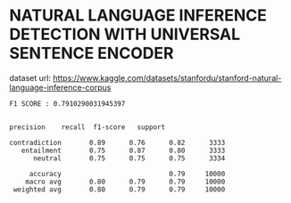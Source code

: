 # NATURAL LANGUAGE INFERENCE DETECTION WITH UNIVERSAL SENTENCE ENCODER



dataset url:
https://www.kaggle.com/datasets/stanfordu/stanford-natural-language-inference-corpus


```
F1 SCORE : 0.7910290031945397


precision    recall  f1-score   support

contradiction       0.89      0.76      0.82      3333
   entailment       0.75      0.87      0.80      3333
      neutral       0.75      0.75      0.75      3334

     accuracy                           0.79     10000
    macro avg       0.80      0.79      0.79     10000
 weighted avg       0.80      0.79      0.79     10000
```
